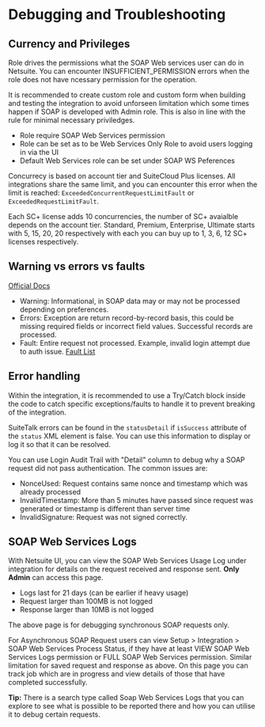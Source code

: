 # Debugging and Troubleshooting

## Currency and Privileges

Role drives the permissions what the SOAP Web services user can do in Netsuite. You can encounter INSUFFICIENT_PERMISSION errors when the role does not have ncessary permission for the operation.

It is recommended to create custom role and custom form when building and testing the integration to avoid unforseen limitation which some times happen if SOAP is developed with Admin role. This is also in line with the rule for minimal necessary priviledges.

- Role require SOAP Web Services permission 
- Role can be set as to be Web Services Only Role to avoid users logging in via the UI
- Default Web Services role can be set under SOAP WS Peferences

Concurrecy is based on account tier and SuiteCloud Plus licenses. All integrations share the same limit, and you can encounter this error when the limit is reached: `ExceededConcurrentRequestLimitFault` or `ExceededRequestLimitFault`.

Each SC+ license adds 10 concurrencies, the number of SC+ avaialble depends on the account tier. Standard, Premium, Enterprise, Ultimate starts with 5, 15, 20, 20 respectively with each you can buy up to 1, 3, 6, 12 SC+ licenses respectively.

## Warning vs errors vs faults

[Official Docs](https://docs.oracle.com/en/cloud/saas/netsuite/ns-online-help/section_N3536574.html)

- Warning: Informational, in SOAP data may or may not be processed depending on preferences. 
- Errors: Exception are return record-by-record basis, this could be missing required fields or incorrect field values. Successful records are processed.
- Fault: Entire request not processed. Example, invalid login attempt due to auth issue. [Fault List](https://docs.oracle.com/en/cloud/saas/netsuite/ns-online-help/section_N3539420.html)

## Error handling

Within the integration, it is recommended to use a Try/Catch block inside the code to catch specific exceptions/faults to handle it to prevent breaking of the integration.

SuiteTalk errors can be found in the `statusDetail` if `isSuccess` attribute of the `status` XML element is false. You can use this information to display or log it so that it can be resolved. 

You can use Login Audit Trail with "Detail" column to debug why a SOAP request did not pass authentication. The common issues are:

- NonceUsed: Request contains same nonce and timestamp which was already processed
- InvalidTimestamp: More than 5 minutes have passed since request was generated or timestamp is different than server time
- InvalidSignature: Request was not signed correctly.

## SOAP Web Services Logs

With Netsuite UI, you can view the SOAP Web Services Usage Log under integration for details on the request received and response sent. **Only Admin** can access this page.

- Logs last for 21 days (can be earlier if heavy usage)
- Request larger than 100MB is not logged
- Response larger than 10MB is not logged

The above page is for debugging synchronous SOAP requests only.

For Asynchronous SOAP Request users can view Setup > Integration > SOAP Web Services Process Status, if they have at least VIEW SOAP Web Services Logs permission or FULL SOAP Web Services permission. Similar limitation for saved request and response as above. On this page you can track job which are in progress and view details of those that have completed successfully. 

**Tip:** There is a search type called Soap Web Services Logs that you can explore to see what is possible to be reported there and how you can utilise it to debug certain requests.
